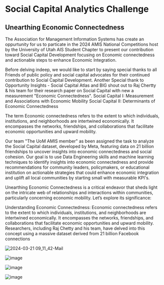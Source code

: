 # Social Capital Analytics Challenge
## Unearthing Economic Connectedness
The Association for Management Information Systems has create an oppurtunity for us to particate in the 2024 AMIS National Competitions host by the University of Utah AIS Student Chapter to present our contribution toward Social Capital Development focusing on Economic connectedness and actionable steps to enhance Economic Integration. 

Before delving indeep, we would like to start by saying special thanks to all Friends of public policy and social capital advocates for their continued contribution to Social Capital Development. 
Another Special thank to Opportunity Insights -  Social Capital Atlas and BIG shout out to Raj Chertty & his team for their research paper on Social Capital with new a measurement "Economic Connectedness".
Social Capital I: Measurement and Associations with Economic Mobility
Social Capital II: Determinants of Economic Connectedness

The term Economic connectedness refers to the extent to which individuals, institutions, and neighborhoods are intertwined economically. It encompasses the networks, friendships, and collaborations that facilitate economic opportunities and upward mobility. 

Our team "The UoM AMIS member" as been assigned the task to analyze the Social Capital dataset, developed by Meta, featuring data on 21 billion friendships to uncover insights into economic connectedness and social cohesion. 
Our goal is to use Data Engineering skills and machine learning techniques to identify insights  into economic connectedness and provide recommendations for community leaders, policymakers, or educational institution on actionable strategies that could enhance economic integration and uplift all local communities by starting small with measurable KPI's. 

Unearthing Economic Connectedness is a critical endeavor that sheds light on the intricate web of relationships and interactions within communities, particularly concerning economic mobility. Let’s explore its significance:

Understanding Economic Connectedness:
Economic connectedness refers to the extent to which individuals, institutions, and neighborhoods are intertwined economically. It encompasses the networks, friendships, and collaborations that facilitate economic opportunities and upward mobility.
Researchers, including Raj Chetty and his team, have delved into this concept using a massive dataset derived from 21 billion Facebook connections

![2024-03-21 09_11_42-Mail](https://github.com/DallasBaba/Unearthing-Economic-Connectedness/assets/104704361/23940b62-9d9c-4aec-af74-bedf3c11e605)


![image](https://github.com/DallasBaba/Unearthing-Economic-Connectedness/assets/104704361/08476de1-23fc-4355-9d56-be3a657bbe27)

![image](https://github.com/DallasBaba/Unearthing-Economic-Connectedness/assets/104704361/c5396623-6a20-4df9-89e7-33bcf7d44a57)

![image](https://github.com/DallasBaba/Unearthing-Economic-Connectedness/assets/104704361/5eecab06-efb1-47c0-bc2e-5d5d0757b4af)
